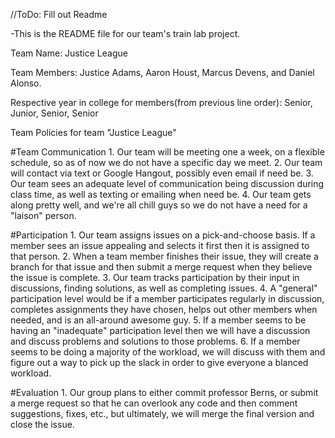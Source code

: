 //ToDo: Fill out Readme

-This is the README file for our team's train lab project. 

Team Name: Justice League

Team Members: Justice Adams, Aaron Houst, Marcus Devens, and Daniel Alonso.

Respective year in college for members(from previous line order): Senior, Junior, Senior, Senior

Team Policies for team "Justice League"

#Team Communication
    1. Our team will be meeting one a week, on a flexible schedule, so as of now we do not have a specific day we meet.
    2. Our team will contact via text or Google Hangout, possibly even email if need be.
    3. Our team sees an adequate level of communication being discussion during class time, as well as texting or emailing when need be.
    4. Our team gets along pretty well, and we're all chill guys so we do not have a need for a "laison" person.

#Participation
    1. Our team assigns issues on a pick-and-choose basis. If a member sees an issue appealing and selects it first then it is assigned to that person.
    2. When a team member finishes their issue, they will create a branch for that issue and then submit a merge request when they believe the issue is complete. 
    3. Our team tracks participation by their input in discussions, finding solutions, as well as completing issues. 
    4. A "general" participation level would be if a member participates regularly in discussion, completes assignments they have chosen, helps out other members when needed, and is an all-around awesome guy.
    5. If a member seems to be having an "inadequate" participation level then we will have a discussion and discuss problems and solutions to those problems.
    6. If a member seems to be doing a majority of the workload, we will discuss with them and figure out a way to pick up the slack in order to give everyone a blanced workload.
    
#Evaluation
    1. Our group plans to either commit professor Berns, or submit a merge request so that he can overlook any code and then comment suggestions, fixes, etc., but ultimately, we will merge the final version and close the issue.
    